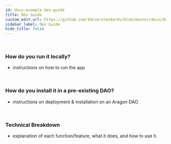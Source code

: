```yaml
---
id: docs-example-dev-guide
title: Dev Guide
custom_edit_url: https://github.com/1Hive/standards/blob/master/docs/dev-guide.md
sidebar_label: Dev Guide
hide_title: false
---
```

<!-- This file is generated by /website/scripts/sync-util.js - changes will be overwritten! -->

<br>

### How do you run it locally?
- instructions on how to run the app

<br>

### How do you install it in a pre-existing DAO?
- instructions on deployment & installation on an Aragon DAO

<br>

### Technical Breakdown 
- explanation of each function/feature, what it does, and how to use it. 

<br>
